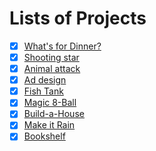 # Lists of Projects

- [x] [What's for Dinner?](whats-for-dinner.js)
- [x] [Shooting star](shooting-star.js)
- [x] [Animal attack](animal-attack.js)
- [x] [Ad design](ad-design.js)
- [x] [Fish Tank](fish-tank.js)
- [x] [Magic 8-Ball](magic-8-ball.js)
- [x] [Build-a-House](build-a-house.js)
- [x] [Make it Rain](make-it-rain.js)
- [x] [Bookshelf](bookshelf.js)